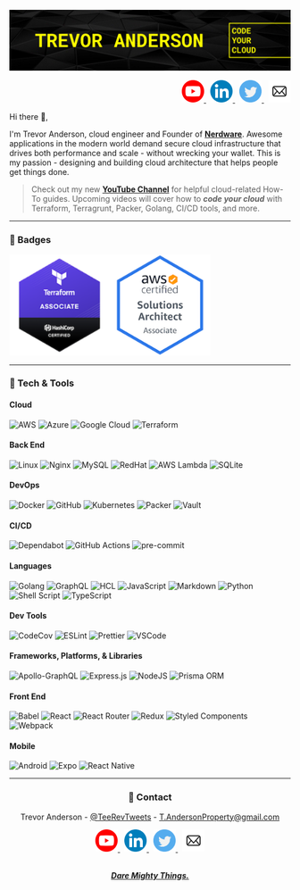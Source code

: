 <!-- HEADER -->

[![GitHub Profile Banner](./assets/github_profile_banner.png)](https://github.com/Nerdware-LLC)

<!-- SOCIAL MEDIA BUTTONS -->

<div align="right">
  <a href="https://www.youtube.com/channel/UCguSCK_j1obMVXvv-DUS3ng">
    <img src="assets/YouTube_icon_circle.svg" height="40" />
  </a>
  &nbsp;
  <a href="https://www.linkedin.com/in/trevor-anderson-3a3b0392/">
    <img src="assets/LinkedIn_icon_circle.svg" height="40" />
  </a>
  &nbsp;
  <a href="https://twitter.com/TeeRevTweets">
    <img src="assets/Twitter_icon_circle.svg" height="40" />
  </a>
  &nbsp;
  <a href="mailto:T.AndersonProperty@gmail.com">
    <img src="assets/email_icon_circle.svg" height="40" />
  </a>
</div>

<!-- INTRO -->

Hi there 👋,

I'm Trevor Anderson, cloud engineer and Founder of [**Nerdware**](https://github.com/Nerdware-LLC). Awesome applications in the modern world demand secure cloud infrastructure that drives both performance and scale - without wrecking your wallet. This is my passion - designing and building cloud architecture that helps people get things done.

> Check out my new [**YouTube Channel**](https://www.youtube.com/channel/UCguSCK_j1obMVXvv-DUS3ng) for helpful cloud-related How-To guides. Upcoming videos will cover how to **_code your cloud_** with Terraform, Terragrunt, Packer, Golang, CI/CD tools, and more.

---

### 🥇 Badges

<div style="display:flex; flex-direction:row;">

  <a href="https://www.credly.com/badges/8e6817b5-5061-48cc-b9d3-b46f7dfe2bfb/public_url">
    <img src="badges/hashicorp-certified-terraform-associate.png" height="180" />
  </a>

  <a href="https://www.credly.com/badges/faed17aa-10c6-4f46-bd69-3d01bef8420d/public_url">
    <img src="badges/aws-certified-solutions-architect-associate.png" height="180" />
  </a>

</div>

---

### 🔧 Tech & Tools

#### Cloud

![AWS](https://img.shields.io/badge/AWS-F79400.svg?style=for-the-badge&logo=amazon-aws)
![Azure](https://img.shields.io/badge/Azure-0059D2.svg?style=for-the-badge&logo=microsoftazure)
![Google Cloud](https://img.shields.io/badge/Google_Cloud-4081E8.svg?style=for-the-badge&logo=google-cloud&logoColor=white)
![Terraform](https://img.shields.io/badge/Terraform-5835CC.svg?style=for-the-badge&logo=terraform&logoColor=white)

#### Back End

![Linux](https://img.shields.io/badge/Linux-FCC624.svg?style=for-the-badge&logo=linux&logoColor=black)
![Nginx](https://img.shields.io/badge/Nginx-009639.svg?style=for-the-badge&logo=nginx&logoColor=white)
![MySQL](https://img.shields.io/badge/MySQL-00758F.svg?style=for-the-badge&logo=mysql&logoColor=white)
![RedHat](https://img.shields.io/badge/Red_Hat-E70000.svg?style=for-the-badge&logo=redhat&logoColor=white)
![AWS Lambda](https://img.shields.io/badge/AWS_Lambda-DB7C21.svg?style=for-the-badge&logo=aws-lambda&logoColor=white)
![SQLite](https://img.shields.io/badge/SQLite-07405E.svg?style=for-the-badge&logo=sqlite&logoColor=white)

#### DevOps

![Docker](https://img.shields.io/badge/Docker-228FE1.svg?style=for-the-badge&logo=docker&logoColor=white)
![GitHub](https://img.shields.io/badge/GitHub-20232A.svg?style=for-the-badge&logo=github)
![Kubernetes](https://img.shields.io/badge/Kubernetes-2F67D9.svg?style=for-the-badge&logo=kubernetes&logoColor=white)
![Packer](https://img.shields.io/badge/Packer-20232A.svg?style=for-the-badge&logo=packer&logoColor=22FFFF)
![Vault](https://img.shields.io/badge/Vault-F3C400.svg?style=for-the-badge&logo=vault&logoColor=121212)

#### CI/CD

![Dependabot](https://img.shields.io/badge/Dependabot-025E8C.svg?style=for-the-badge&logo=dependabot&logoColor=white)
![GitHub Actions](https://img.shields.io/badge/Github_Actions-2671E5.svg?style=for-the-badge&logo=githubactions&logoColor=white)
![pre-commit](https://img.shields.io/badge/pre--commit-GRAY.svg?style=for-the-badge&logo=pre-commit&logoColor=F8B424&color=gray)

#### Languages

![Golang](https://img.shields.io/badge/Golang-65D0DB.svg?style=for-the-badge&logo=go&logoColor=black)
![GraphQL](https://img.shields.io/badge/GraphQL-E10098.svg?style=for-the-badge&logo=graphql&logoColor=white)
![HCL](<https://img.shields.io/badge/HCL_(Terraform)-5835CC.svg?style=for-the-badge&logo=terraform&logoColor=white>)
![JavaScript](https://img.shields.io/badge/Javascript-323330.svg?style=for-the-badge&logo=javascript&logoColor=F7DF1E)
![Markdown](https://img.shields.io/badge/Markdown-000000.svg?style=for-the-badge&logo=markdown&logoColor=white)
![Python](https://img.shields.io/badge/Python-3670A0.svg?style=for-the-badge&logo=python&logoColor=F2C53D)
![Shell Script](https://img.shields.io/badge/Shell_Script-282E34.svg?style=for-the-badge&logo=gnu-bash&logoColor=white)
![TypeScript](https://img.shields.io/badge/Typescript-007ACC.svg?style=for-the-badge&logo=typescript&logoColor=white)

#### Dev Tools

![CodeCov](https://img.shields.io/badge/Codecov-ff0077.svg?style=for-the-badge&logo=codecov&logoColor=white)
![ESLint](https://img.shields.io/badge/ESLint-4B3263.svg?style=for-the-badge&logo=eslint&logoColor=white)
![Prettier](https://img.shields.io/badge/Prettier-1A2B34.svg?style=for-the-badge&logo=prettier&logoColor=white)
![VSCode](https://img.shields.io/badge/VS_Code-0078D4.svg?style=for-the-badge&logo=visual%20studio%20code&logoColor=white)

#### Frameworks, Platforms, & Libraries

![Apollo-GraphQL](https://img.shields.io/badge/Apollo_GraphQL-311C87.svg?style=for-the-badge&logo=apollo-graphql)
![Express.js](https://img.shields.io/badge/Express.js-404d59.svg?style=for-the-badge&logo=express&logoColor=61DAFB)
![NodeJS](https://img.shields.io/badge/Node.js-4F9640.svg?style=for-the-badge&logo=node.js&logoColor=white)
![Prisma ORM](https://img.shields.io/badge/Prisma-3982CE.svg?style=for-the-badge&logo=Prisma&logoColor=white&color=0C3249)

#### Front End

![Babel](https://img.shields.io/badge/Babel-F9DC3e?style=for-the-badge&logo=babel&logoColor=black)
![React](https://img.shields.io/badge/React-20232A.svg?style=for-the-badge&logo=react&logoColor=61DAFB)
![React Router](https://img.shields.io/badge/React_Router-CA4245?style=for-the-badge&logo=react-router&logoColor=white)
![Redux](https://img.shields.io/badge/Redux-593d88.svg?style=for-the-badge&logo=redux&logoColor=white)
![Styled Components](https://img.shields.io/badge/Styled--Components-DB7093?style=for-the-badge&logo=styled-components&logoColor=white)
![Webpack](https://img.shields.io/badge/Webpack-8DD6F9.svg?style=for-the-badge&logo=webpack&logoColor=black)

#### Mobile

![Android](https://img.shields.io/badge/Android-3DDC84.svg?style=for-the-badge&logo=android&logoColor=white&color=73BB56&labelColor=73BB56)
![Expo](https://img.shields.io/badge/Expo-1C1E24.svg?style=for-the-badge&logo=expo&logoColor=#D04A37)
![React Native](https://img.shields.io/badge/React_Native-20232A.svg?style=for-the-badge&logo=react&logoColor=61DAFB)

---

<div align="center">

### 💬 Contact

Trevor Anderson - [@TeeRevTweets](https://twitter.com/teerevtweets) - [T.AndersonProperty@gmail.com](mailto:T.AndersonProperty@gmail.com)

  <a href="https://www.youtube.com/channel/UCguSCK_j1obMVXvv-DUS3ng">
    <img src="assets/YouTube_icon_circle.svg" height="40" />
  </a>
  &nbsp;
  <a href="https://www.linkedin.com/in/trevor-anderson-3a3b0392/">
    <img src="assets/LinkedIn_icon_circle.svg" height="40" />
  </a>
  &nbsp;
  <a href="https://twitter.com/TeeRevTweets">
    <img src="assets/Twitter_icon_circle.svg" height="40" />
  </a>
  &nbsp;
  <a href="mailto:T.AndersonProperty@gmail.com">
    <img src="assets/email_icon_circle.svg" height="40" />
  </a>
  <br><br>

[**_Dare Mighty Things._**](https://daremightythings.co/)

</div>
